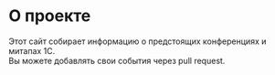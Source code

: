 # О проекте

Этот сайт собирает информацию о предстоящих конференциях и митапах 1С.  
Вы можете добавлять свои события через pull request.
